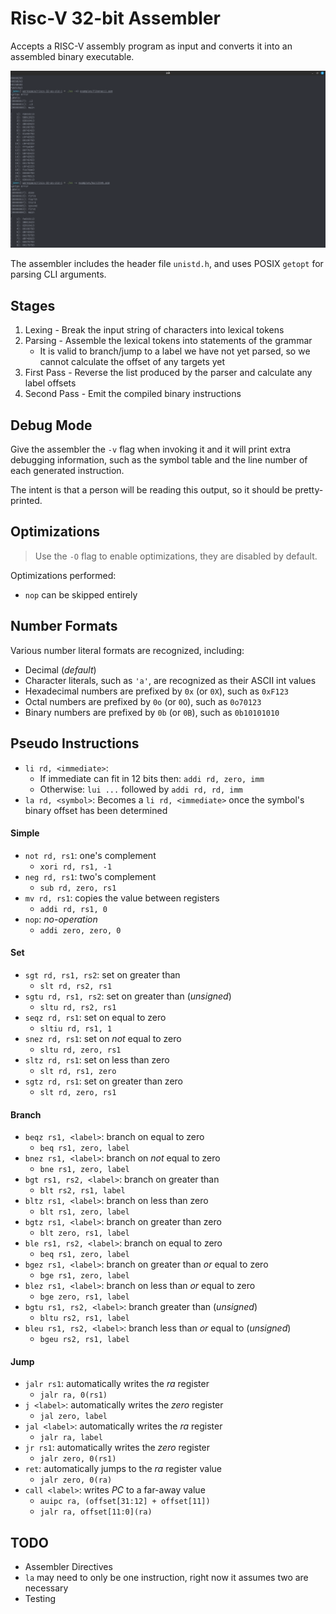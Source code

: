 # Risc-V 32-bit Assembler

Accepts a RISC-V assembly program as input and converts it into an assembled binary executable.

![Example Usage](examples/example.png)


The assembler includes the header file `unistd.h`, and uses POSIX `getopt` for
parsing CLI arguments.

## Stages

1. Lexing - Break the input string of characters into lexical tokens
1. Parsing - Assemble the lexical tokens into statements of the grammar
    - It is valid to branch/jump to a label we have not yet parsed, so we cannot
      calculate the offset of any targets yet
1. First Pass - Reverse the list produced by the parser and calculate any label
   offsets
1. Second Pass - Emit the compiled binary instructions

## Debug Mode

Give the assembler the `-v` flag when invoking it and it will print extra
debugging information, such as the symbol table and the line number of each
generated instruction.

The intent is that a person will be reading this output, so it should be
pretty-printed.

## Optimizations

> Use the `-O` flag to enable optimizations, they are disabled by default.

Optimizations performed:

- `nop` can be skipped entirely

## Number Formats

Various number literal formats are recognized, including:

- Decimal (*default*)
- Character literals, such as `'a'`, are recognized as their ASCII int values
- Hexadecimal numbers are prefixed by `0x` (or `0X`), such as `0xF123`
- Octal numbers are prefixed by `0o` (or `0O`), such as `0o70123`
- Binary numbers are prefixed by `0b` (or `0B`), such as `0b10101010`

## Pseudo Instructions

- `li rd, <immediate>`:
  - If immediate can fit in 12 bits then: `addi rd, zero, imm`
  - Otherwise: `lui ...` followed by `addi rd, rd, imm`
- `la rd, <symbol>`: Becomes a `li rd, <immediate>` once the symbol's binary
  offset has been determined

#### Simple

- `not rd, rs1`: one's complement
  - `xori rd, rs1, -1`
- `neg rd, rs1`: two's complement
  - `sub rd, zero, rs1`
- `mv rd, rs1`: copies the value between registers
  - `addi rd, rs1, 0`
- `nop`: *no-operation*
  - `addi zero, zero, 0`

#### Set

- `sgt rd, rs1, rs2`: set on greater than
  - `slt rd, rs2, rs1`
- `sgtu rd, rs1, rs2`: set on greater than (*unsigned*)
  - `sltu rd, rs2, rs1`
- `seqz rd, rs1`: set on equal to zero
  - `sltiu rd, rs1, 1`
- `snez rd, rs1`: set on *not* equal to zero
  - `sltu rd, zero, rs1`
- `sltz rd, rs1`: set on less than zero
  - `slt rd, rs1, zero`
- `sgtz rd, rs1`: set on greater than zero
  - `slt rd, zero, rs1`

#### Branch
- `beqz rs1, <label>`: branch on equal to zero
  - `beq rs1, zero, label`
- `bnez rs1, <label>`: branch on *not* equal to zero
  - `bne rs1, zero, label`
- `bgt rs1, rs2, <label>`: branch on greater than
  - `blt rs2, rs1, label`
- `bltz rs1, <label>`: branch on less than zero
  - `blt rs1, zero, label`
- `bgtz rs1, <label>`: branch on greater than zero
  - `blt zero, rs1, label`
- `ble rs1, rs2, <label>`: branch on equal to zero
  - `beq rs1, zero, label`
- `bgez rs1, <label>`: branch on greater than *or* equal to zero
  - `bge rs1, zero, label`
- `blez rs1, <label>`: branch on less than *or* equal to zero
  - `bge zero, rs1, label`
- `bgtu rs1, rs2, <label>`: branch greater than (*unsigned*)
  - `bltu rs2, rs1, label`
- `bleu rs1, rs2, <label>`: branch less than *or* equal to (*unsigned*)
  - `bgeu rs2, rs1, label`

#### Jump

- `jalr rs1`: automatically writes the *ra* register
  - `jalr ra, 0(rs1)`
- `j <label>`: automatically writes the *zero* register
  - `jal zero, label`
- `jal <label>`: automatically writes the *ra* register
  - `jalr ra, label`
- `jr rs1`: automatically writes the *zero* register
  - `jalr zero, 0(rs1)`
- `ret`: automatically jumps to the *ra* register value
  - `jalr zero, 0(ra)`
- `call <label>`: writes *PC* to a far-away value
  - `auipc ra, (offset[31:12] + offset[11])`
  - `jalr ra, offset[11:0](ra)`

## TODO

- Assembler Directives
- `la` may need to only be one instruction, right now it assumes two are necessary
- Testing
